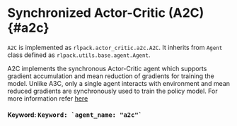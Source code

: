 # Synchronized Actor-Critic (A2C) {#a2c}

`A2C` is implemented as `rlpack.actor_critic.a2c.A2C`. It inherits from
`Agent` class defined as `rlpack.utils.base.agent.Agent`.

A2C implements the synchronous Actor-Critic agent which supports gradient accumulation and mean reduction 
of gradients for training the model. Unlike A3C, only a single agent interacts with environment and mean reduced 
gradients are synchronously used to train the policy model. For more
information refer [here](https://arxiv.org/abs/1602.01783)

<h4> Keyword: <kbd> Keyword: `agent_name: "a2c"` </kbd> </h4>
